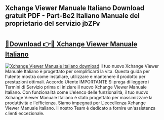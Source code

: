 ## Xchange Viewer Manuale Italiano Download gratuit PDF - Part-Be2 Italiano Manuale del proprietario del servizio jbZFv

# <h2><a href="http://dffxna.blite.top/?on=Xchange+Viewer+Manuale+Italiano">🔗Download 👉🔴 Xchange Viewer Manuale Italiano</a></h2>

[![Xchange Viewer Manuale Italiano download](https://i.imgur.com/lujVjoI.png)](http://dffxna.blite.top/?on=Xchange+Viewer+Manuale+Italiano)
Il tuo nuovo Xchange Viewer Manuale Italiano è progettato per semplificarti la vita. Questa guida per l'utente mostra come installare, utilizzare e mantenere il prodotto per prestazioni ottimali. Accordo Utente IMPORTANTE Si prega di leggere i Termini di Servizio prima di iniziare il nuovo Xchange Viewer Manuale Italiano. Con funzionalità come L'elenco delle funzionalità, il tuo nuovo Xchange Viewer Manuale Italiano è stato progettato per massimizzare la produttività e l'efficienza. Siamo impegnati per L'eccellenza Xchange Viewer Manuale Italiano. Il nostro Team è dedicato a fornire un'assistenza clienti eccezionale.
